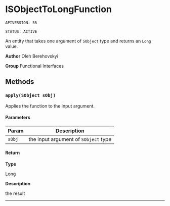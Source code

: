 # ISObjectToLongFunction

`APIVERSION: 55`

`STATUS: ACTIVE`

An entity that takes one argument of `SObject` type and returns an `Long` value.


**Author** Oleh Berehovskyi


**Group** Functional Interfaces

## Methods
### `apply(SObject sObj)`

Applies the function to the input argument.

#### Parameters
|Param|Description|
|---|---|
|`sObj`|the input argument of `SObject` type|

#### Return

**Type**

Long

**Description**

the result

---
